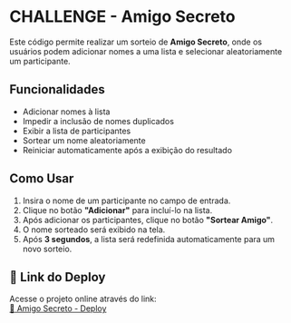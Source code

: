 # CHALLENGE - Amigo Secreto 

Este código permite realizar um sorteio de **Amigo Secreto**, onde os usuários podem adicionar nomes a uma lista e selecionar aleatoriamente um participante.

## Funcionalidades

- Adicionar nomes à lista
- Impedir a inclusão de nomes duplicados
- Exibir a lista de participantes
- Sortear um nome aleatoriamente
- Reiniciar automaticamente após a exibição do resultado

## Como Usar

1. Insira o nome de um participante no campo de entrada.
2. Clique no botão **"Adicionar"** para incluí-lo na lista.
3. Após adicionar os participantes, clique no botão **"Sortear Amigo"**.
4. O nome sorteado será exibido na tela.
5. Após **3 segundos**, a lista será redefinida automaticamente para um novo sorteio.

## 🔗 Link do Deploy

Acesse o projeto online através do link:  
[🔗 Amigo Secreto - Deploy](https://gersonjroque.github.io/amigo-secreto-challenge/)

